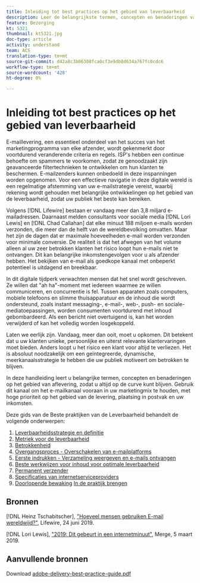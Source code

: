 ```yaml
---
title: Inleiding tot best practices op het gebied van leverbaarheid
description: Leer de belangrijkste termen, concepten en benaderingen van de leverbaarheid om u in staat te stellen uw marketingprogramma te laten slagen.
feature: Bezorging
kt: 5321
thumbnail: kt5321.jpg
doc-type: article
activity: understand
team: ACS
translation-type: tm+mt
source-git-commit: d42a8c3b06308fca0cf3e9db8d634a767fc0cdc6
workflow-type: tm+mt
source-wordcount: '428'
ht-degree: 0%

---
```



# Inleiding tot best practices op het gebied van leverbaarheid

E-maillevering, een essentieel onderdeel van het succes van het marketingprogramma van elke afzender, wordt gekenmerkt door voortdurend veranderende criteria en regels. ISP&#39;s hebben een continue behoefte om spammers te voorkomen, zodat ze genoodzaakt zijn geavanceerde filtertechnieken te ontwikkelen om hun klanten te beschermen. E-mailzenders kunnen onbedoeld in deze inspanningen worden opgenomen. Voor een effectieve navigatie in deze digitale wereld is een regelmatige afstemming van uw e-mailstrategie vereist, waarbij rekening wordt gehouden met belangrijke ontwikkelingen op het gebied van de leverbaarheid, zodat uw publiek het beste kan bereiken.

Volgens [!DNL Lifewire] bestaan er vandaag meer dan 3,8 miljard e-mailadressen. Daarnaast melden consultants voor sociale media [!DNL Lori Lewis] en [!DNL Chad Callahan] dat elke minuut 188 miljoen e-mails worden verzonden, die meer dan de helft van de wereldbevolking omvatten. Maar het zijn de dagen dat er maximale hoeveelheden e-mail worden verzonden voor minimale conversie. De realiteit is dat het afwegen van het volume alleen al uw zeer betrokken klanten het risico loopt hun e-mails niet te ontvangen. Dit kan belangrijke inkomstengevolgen voor u als afzender hebben. Het bekijken van e-mail als goedkope kanaal met onbeperkt potentieel is uitdagend en breekbaar.

In dit digitale tijdperk verwachten mensen dat het snel wordt geschreven. Ze willen dat &quot;ah ha&quot;-moment met iedereen waarmee ze willen communiceren, en concurrentie is fel. Tussen apparaten zoals computers, mobiele telefoons en slimme thuisapparatuur en de inhoud die wordt ondersteund, zoals instant messaging-, e-mail-, web-, push- en sociale-mediatoepassingen, worden consumenten voortdurend met inhoud gebombardeerd. Als een bericht niet overtuigend is, kan het worden verwijderd of kan het volledig worden losgekoppeld.

Laten we eerlijk zijn. Vandaag, meer dan ooit, moet u opkomen. Dit betekent dat u uw klanten unieke, persoonlijke en uiterst relevante klantervaringen moet bieden. Anders loopt u het risico een klant voor altijd te verliezen. Het is absoluut noodzakelijk om een geïntegreerde, dynamische, meerkanaalsstrategie te hebben die uw publiek motiveert om betrokken te blijven.

In deze handleiding leert u belangrijke termen, concepten en benaderingen op het gebied van aflevering, zodat u altijd op de curve kunt blijven. Gebruik dit kanaal om het e-mailkanaal vooraan in uw marketingmix te houden, met hoge prioriteit op het gebied van de levering, plaatsing in postvak en uw inkomsten.

Deze gids van de Beste praktijken van de Leverbaarheid behandelt de volgende onderwerpen:

1. [Leverbaarheidsstrategie en definitie](/help/deliverability-strategy-and-definition.md)
2. [Metriek voor de leverbaarheid](/help/metrics/metrics-overview.md)
3. [Betrokkenheid](/help/engagement.md)
4. [Overgangsproces - Overschakelen van e-mailplatforms](/help/transition-process/switching-email-platforms.md)
5. [Eerste indrukken - Verzameling weergeven en e-mails ontvangen](/help/first-impressions/address-collection-and-list-growth.md)
6. [Beste werkwijzen voor inhoud voor optimale leverbaarheid](/help/content-best-practices-for-optimal-delivery.md)
7. [Permanent verzender](/help/sender-permanence.md)
8. [Specificaties van internetserviceproviders](/help/internet-service-provider-specifics/overview.md)
9. [Doorlopende bewaking](/help/ongoing-monitoring.md)
   [In de praktijk brengen](/help/putting-it-in-practice.md)

## Bronnen

[!DNL Heinz Tschabitscher],  [&quot;Hoeveel mensen gebruiken E-mail wereldwijd?&quot;](https://www.lifewire.com/how-many-email-users-are-there-1171213), Lifewire, 24 juni 2019.

[!DNL Lori Lewis],  [&quot;2019: Dit gebeurt in een internetminuut&quot;](https://www.allaccess.com/merge/archive/29580/2019-this-is-what-happens-in-an-internet-minute), Merge, 5 maart 2019.

## Aanvullende bronnen

Download [adobe-delivery-best-practice-guide.pdf](/help/assets/adobe-deliverability-best-practice-guide.pdf)
